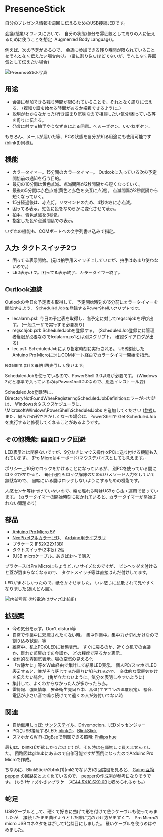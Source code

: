 # PresenceStick

自分のプレゼンス情報を周囲に伝えるためのUSB接続LEDです。

会議/授業/オフィスにおいて、
自分の状態/気分を雰囲気として周りの人に伝えるために使うことを想定
(Augmented Body Language)。

例えば、次の予定があるので、
会議に参加できる残り時間が限られていることをそれとなく伝えたい場合向け。
(話に割り込むほどでないが、それとなく雰囲気として伝えたい場合)

![PresenceStick写真](https://github.com/deton/presencestick/raw/master/PresenceStick.jpg)

## 用途
+ 会議に参加できる残り時間が限られていることを、それとなく周りに伝える。
  (複雑な話を始める時間があるか把握できるように。)
+ 説明がわからなかった/行き詰まり気味なので相談したい気分/困っている等を周りに伝える。
+ 発言に対する拍手やうなずきによる同意。へぇーボタン。いいねボタン。

もちろん、メールが届いた等、PCの状態を自分が知る用途にも使用可能です
(blink(1)同様)。

## 機能
* カラータイマー。15分間のカラータイマー。
  Outlookに入っている次の予定開始前の通知を行う目的。
 * 最初の10分間は黄色点滅。点滅間隔が2秒間隔から短くなっていく。
 * 最後の5分間は赤色点滅(黄色と赤色を交互に点滅)。
   点滅間隔が2秒間隔から短くなっていく。
 * 15分経過後は、赤点灯。リマインドのため、4秒おきに赤点滅。
* 困ってる表示。虹色に色をなめらかに変化させて表示。
* 拍手。青色点滅を3秒間。
* 指定した色や点滅間隔での表示。

いずれの機能も、COMポートへの文字列書き込みで指定。

## 入力: タクトスイッチ2つ
* 困ってる表示開始。(元は拍手用スイッチにしていたが、拍手はあまり使わないので。)
* LED表示オフ。困ってる表示終了、カラータイマー終了。

## Outlook連携
Outlookの今日の予定表を取得して、
予定開始時刻の15分前にカラータイマーを開始するよう、
ScheduledJobを登録するPowerShellスクリプトです。

* ledalarm.ps1: 今日の予定表を取得し、各予定に対してregschjobを呼び出す。
  (一般ユーザで実行する必要あり)
* regschjob.ps1: ScheduledJobを登録する。
  (ScheduledJob登録には管理者権限が必要なのでledalarm.ps1とは別スクリプト。
  確認ダイアログが出る)
* led.ps1: ScheduledJobにより指定時刻に実行される。
  USB接続したArduino Pro Microに対しCOMポート経由でカラータイマー開始を指示。

ledalarm.ps1を毎朝1回実行して使います。

ScheduledJobを使っているので、PowerShell 3.0以降が必要です。
(Windows 7だと標準で入っているのはPowerShell 2.0なので、別途インストール要)

ScheduledJob登録時に、
DirectoryNotFoundWhenRegisteringScheduledJobDefinitionエラーが出た時は、
Windowsのタスクスケジューラに、
\Microsoft\Windows\PowerShell\ScheduledJobs
を追加してください
([参考](http://technet.microsoft.com/en-us/library/hh849755.aspx))。
また、何らかの形でおかしくなった場合は、PowerShellで
Get-ScheduledJobを実行すると修復してくれることがあるようです。

## その他機能: 画面ロック回避
LED表示とは関係ないですが、9分おきにマウス操作をPCに送り付ける機能も入れています。
(Pro Microはキーボード/マウスデバイスとしても見えます。)

ポリシー上10分でロックをかけることになっているが、
別PCを使っている間にロックがかかると、
毎日何回もロック解除のためのパスワード入力をしていて無駄なので、
自席にいる間はロックしないようにするための機能です。

人感センサ等は付けていないので、席を離れる時はUSBから抜く運用で使っています。
(カラータイマーの開始時刻に抜かれていると、カラータイマーが開始されない問題あり)

## 部品
+ [Arduino Pro Micro 5V](http://www.switch-science.com/catalog/1623/)
+ [NeoPixelフルカラーLED](http://www.switch-science.com/catalog/1398/)、
  [Arduino用ライブラリ](https://github.com/adafruit/Adafruit_NeoPixel)
+ [プラケース [F52X22X13B]](http://www.aitendo.com/product/5186)
+ タクトスイッチ(2本足) 2個
+ (USB microケーブル。あきばお～で購入)

プラケースはPro Microにちょうどいいサイズなのですが、
ピンヘッダを付けると蓋が閉まらなくなるので、
タクトスイッチ等は直接はんだ付けしてます。

LEDがまぶしかったので、紙をかぶせました。
いい感じに拡散されて見やすくなりました(あんどん風)。

![内部写真](https://github.com/deton/presencestick/raw/master/PresenceStickInside.jpg)
(単3電池はサイズ比較用)

## 拡張案
* 今の気分を示す。Don't disturb等
 * 自席で作業中に邪魔されたくない時。
   集中作業中。集中力が切れかけなので割り込み歓迎、等
* 離席中、机上PCのLEDに状態表示。
  すぐに戻るのか、近くの机での会議か、離れた部屋のでの会議か、
  どの程度で戻るかを表示。
* 全体的な雰囲気表示。場の空気の見える化
 * 「お静かに」等をWeb経由で集計して結果LED表示。
   個人PC/スマホでLED表示すると、誰がそう感じてるか周りに知られるので、
   全体的な雰囲気だけを伝えたい場合。
   (角が立たないように。気分を表明しやすいように)
* 集計して、よくわからなかった人が多かったら赤。
* 雷情報、強風情報、安全衛生見回り中、高温(エアコンの温度設定)、騒音、
  電話が小さい音で鳴り続けてて遠くの人が気付いてない時

## 関連
* [自動車用しっぽ: サンクステイル](http://www.itmedia.co.jp/lifestyle/articles/0412/15/news033.html)、Drivemocion、LEDメッセンジャー
* PCにUSB接続するLED: [blink(1)](http://gigazine.net/news/20140804-blink1-mk2/)、[BlinkStick](http://www.blinkstick.com/)
* スマホからWiFi-ZigBeeで制御できる照明: [Philips hue](http://trendy.nikkeibp.co.jp/article/column/20140211/1055136/)

最初は、blink(1)が欲しかったのですが、その時は在庫無しで買えませんでした。
回路図はgithubにあるので自作可能ですが面倒になったのでArduino Pro Microで作成。

ちなみに、BlinkStickやblink(1)(mk2でない方)の回路図を見ると、
[Gainer互換pepper](http://morecatlab.akiba.coocan.jp/morecat_lab/Pepper.html)
の回路図とよく似ているので、
pepperの作成例が参考になりそうです。
(もう1サイズ小さいプラケース[E44.5X18.5X9.6B](http://www.aitendo.com/product/5185)に収められるかも。)

## 蛇足
USBケーブルとして、硬くて好きに曲げて形を付けて使うケーブルも使ってみましたが、
接続したまま曲げようとした際に力のかけ方がまずくて、
Pro Microのmicro USBコネクタをはがして1台駄目にしました。
硬いケーブルを使うのはやめました。
